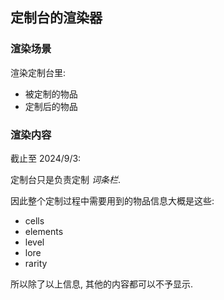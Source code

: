 ## 定制台的渲染器

### 渲染场景

渲染定制台里:
- 被定制的物品
- 定制后的物品

### 渲染内容

截止至 2024/9/3:

定制台只是负责定制 *词条栏*.

因此整个定制过程中需要用到的物品信息大概是这些:
- cells
- elements
- level
- lore
- rarity

所以除了以上信息, 其他的内容都可以不予显示.
